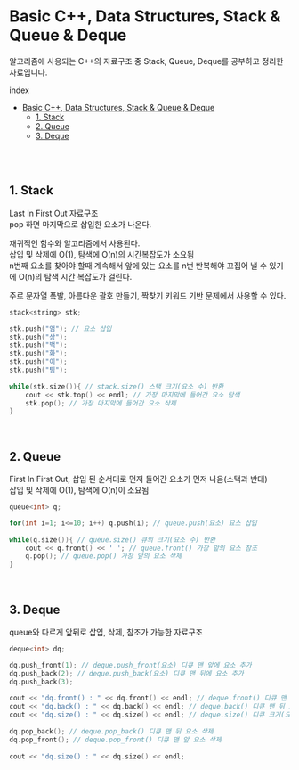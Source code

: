   # Basic C++, Data Structures, Stack & Queue & Deque

  알고리즘에 사용되는 C++의 자료구조 중 Stack, Queue, Deque를 공부하고 정리한 자료입니다.

  index
  
- [Basic C++, Data Structures, Stack \& Queue \& Deque](#basic-c-data-structures-stack--queue--deque)
  - [1. Stack](#1-stack)
  - [2.  Queue](#2--queue)
  - [3.  Deque](#3--deque)

<br>
<br>

## 1. Stack
Last In First Out 자료구조   
pop 하면 마지막으로 삽입한 요소가 나온다.   
   
재귀적인 함수와 알고리즘에서 사용된다.   
삽입 및 삭제에 O(1), 탐색에 O(n)의 시간복잡도가 소요됨   
n번째 요소를 찾아야 할때 계속해서 앞에 있는 요소를 n번 반복해야 끄집어 낼 수 있기에 O(n)의 탐색 시간 복잡도가 걸린다.   
   
주로 문자열 폭발, 아름다운 괄호 만들기, 짝찾기 키워드 기반 문제에서 사용할 수 있다.   
```c++
stack<string> stk;

stk.push("엄"); // 요소 삽입
stk.push("상");
stk.push("백");
stk.push("화");
stk.push("이");
stk.push("팅");
	
while(stk.size()){ // stack.size() 스택 크기(요소 수) 반환
	cout << stk.top() << endl; // 가장 마지막에 들어간 요소 탐색
	stk.pop(); // 가장 마지막에 들어간 요소 삭제
}
```
<br>

## 2.  Queue

First In First Out, 삽입 된 순서대로 먼저 들어간 요소가 먼저 나옴(스택과 반대)   
삽입 및 삭제에 O(1), 탐색에 O(n)이 소요됨   

```c++
queue<int> q;

for(int i=1; i<=10; i++) q.push(i); // queue.push(요소) 요소 삽입 
	
while(q.size()){ // queue.size() 큐의 크기(요소 수) 반환 
	cout << q.front() << ' '; // queue.front() 가장 앞의 요소 참조 
	q.pop(); // queue.pop() 가장 앞의 요소 삭제 
}
```

<br>

## 3.  Deque

queue와 다르게 앞뒤로 삽입, 삭제, 참조가 가능한 자료구조   
```c++
deque<int> dq;

dq.push_front(1); // deque.push_front(요소) 디큐 맨 앞에 요소 추가 
dq.push_back(2); // deque.push_back(요소) 디큐 맨 뒤에 요소 추가 
dq.push_back(3);
	
cout << "dq.front() : " << dq.front() << endl; // deque.front() 디큐 맨 앞 요소 참조 
cout << "dq.back() : " << dq.back() << endl; // deque.back() 디큐 맨 뒤 요소 참조 
cout << "dq.size() : " << dq.size() << endl; // deque.size() 디큐 크기(요소 수) 반환 
	
dq.pop_back(); // deque.pop_back() 디큐 맨 뒤 요소 삭제 
dq.pop_front(); // deque.pop_front() 디큐 맨 앞 요소 삭제 
	
cout << "dq.size() : " << dq.size() << endl;	
```

<br>